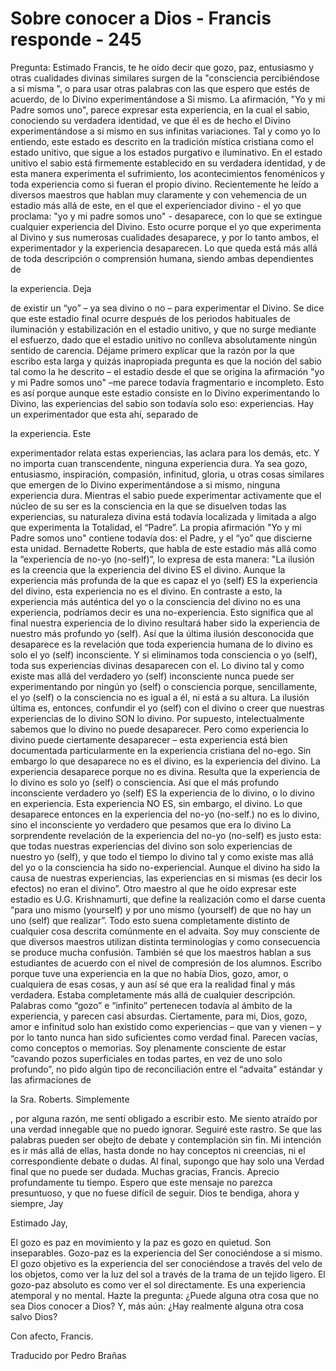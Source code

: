 # Sobre conocer a Dios - Francis responde - 245

Pregunta: Estimado Francis, te he oído decir que gozo, paz, entusiasmo y otras cualidades divinas similares surgen de la "consciencia percibiéndose a si misma ", o para usar otras palabras con las que espero que estés de acuerdo, de lo Divino experimentándose a Si mismo. La afirmación, "Yo y mi Padre somos uno", parece expresar esta experiencia, en la cual el sabio, conociendo su verdadera identidad, ve que él es de hecho el Divino experimentándose a si mismo en sus infinitas variaciones. Tal y como yo lo entiendo, este estado es descrito en la tradición mística cristiana como el estado unitivo, que sigue a los estados purgativo e iluminativo. En el estado unitivo el sabio está firmemente establecido en su verdadera identidad, y de esta manera experimenta el sufrimiento, los acontecimientos fenoménicos y toda experiencia como si fueran el propio divino. Recientemente he leído a diversos maestros que hablan muy claramente y con vehemencia de un estadio más allá de este, en el que el experienciador divino - el yo que proclama: "yo y mi padre somos uno" - desaparece, con lo que se extingue cualquier experiencia del Divino. Esto ocurre porque el yo que experimenta al Divino y sus numerosas cualidades desaparece, y por lo tanto ambos, el experimentador y la experiencia desaparecen. Lo que queda está más allá de toda descripción o comprensión humana, siendo ambas dependientes de

la experiencia. Deja

de existir un “yo” – ya sea divino o no – para experimentar el Divino. Se dice que este estadio final ocurre después de los periodos habituales de iluminación y estabilización en el estadio unitivo, y que no surge mediante el esfuerzo, dado que el estadio unitivo no conlleva absolutamente ningún sentido de carencia. Déjame primero explicar que la razón por la que escribo esta larga y quizás inapropiada pregunta es que la noción del sabio tal como la he descrito – el estadio desde el que se origina la afirmación "yo y mi Padre somos uno" –me parece todavía fragmentario e incompleto. Esto es así porque aunque este estadio consiste en lo Divino experimentando lo Divino, las experiencias del sabio son todavía solo eso: experiencias. Hay un experimentador que esta ahí, separado de

la experiencia. Este

experimentador relata estas experiencias, las aclara para los demás, etc. Y no importa cuan transcendente, ninguna experiencia dura. Ya sea gozo, entusiasmo, inspiración, compasión, infinitud, gloria, u otras cosas similares que emergen de lo Divino experimentándose a si mismo, ninguna experiencia dura. Mientras el sabio puede experimentar activamente que el núcleo de su ser es la consciencia en la que se disuelven todas las experiencias, su naturaleza divina está todavía localizada y limitada a algo que experimenta la Totalidad, el “Padre”. La propia afirmación "Yo y mi Padre somos uno" contiene todavía dos: el Padre, y el “yo” que discierne esta unidad. Bernadette Roberts, que habla de este estadio más allá como la “experiencia de no-yo (no-self)”, lo expresa de esta manera: "La ilusión es la creencia que la experiencia del divino ES el divino. Aunque la experiencia más profunda de la que es capaz el yo (self) ES la experiencia del divino, esta experiencia no es el divino. En contraste a esto, la experiencia más auténtica del yo o la consciencia del divino no es una experiencia, podríamos decir es una no-experiencia. Esto significa que al final nuestra experiencia de lo divino resultará haber sido la experiencia de nuestro más profundo yo (self). Así que la última ilusión desconocida que desaparece es la revelación que toda experiencia humana de lo divino es solo el yo (self) inconsciente. Y si eliminamos toda consciencia o yo (self), toda sus experiencias divinas desaparecen con el. Lo divino tal y como existe mas allá del verdadero yo (self) inconsciente nunca puede ser experimentando por ningún yo (self) o consciencia porque, sencillamente, el yo (self) o la consciencia no es igual a él, ni está a su altura. La ilusión última es, entonces, confundir el yo (self) con el divino o creer que nuestras experiencias de lo divino SON lo divino. Por supuesto, intelectualmente sabemos que lo divino no puede desaparecer. Pero como experiencia lo divino puede ciertamente desaparecer – esta experiencia está bien documentada particularmente en la experiencia cristiana del no-ego. Sin embargo lo que desaparece no es el divino, es la experiencia del divino. La experiencia desaparece porque no es divina. Resulta que la experiencia de lo divino es solo yo (self) o consciencia. Así que el más profundo inconsciente verdadero yo (self) ES la experiencia de lo divino, o lo divino en experiencia. Esta experiencia NO ES, sin embargo, el divino. Lo que desaparece entonces en la experiencia del no-yo (no-self.) no es lo divino, sino el inconsciente yo verdadero que pesamos que era lo divino La sorprendente revelación de la experiencia del no-yo (no-self) es justo esta: que todas nuestras experiencias del divino son solo experiencias de nuestro yo (self), y que todo el tiempo lo divino tal y como existe mas allá del yo o la consciencia ha sido no-experiencial. Aunque el divino ha sido la causa de nuestras experiencias, las experiencias en si mismas (es decir los efectos) no eran el divino”. Otro maestro al que he oído expresar este estadio es U.G. Krishnamurti, que define la realización como el darse cuenta “para uno mismo (yourself) y por uno mismo (yourself) de que no hay un uno (self) que realizar”. Todo esto suena completamente distinto de cualquier cosa descrita comúnmente en el advaita. Soy muy consciente de que diversos maestros utilizan distinta terminologías y como consecuencia se produce mucha confusión. También sé que los maestros hablan a sus estudiantes de acuerdo con el nivel de compresión de los alumnos. Escribo porque tuve una experiencia en la que no había Dios, gozo, amor, o cualquiera de esas cosas, y aun así sé que era la realidad final y más verdadera. Estaba completamente más allá de cualquier descripción. Palabras como “gozo” e “infinito” pertenecen todavía al ámbito de la experiencia, y parecen casi absurdas. Ciertamente, para mi, Dios, gozo, amor e infinitud solo han existido como experiencias – que van y vienen – y por lo tanto nunca han sido suficientes como verdad final. Parecen vacías, como conceptos o memorias. Soy plenamente consciente de estar “cavando pozos superficiales en todas partes, en vez de uno solo profundo”, no pido algún tipo de reconciliación entre el “advaita” estándar y las afirmaciones de

la Sra. Roberts. Simplemente

, por alguna razón, me sentí obligado a escribir esto. Me siento atraído por una verdad innegable que no puedo ignorar. Seguiré este rastro. Se que las palabras pueden ser obejto de debate y contemplación sin fin. Mi intención es ir más allá de ellas, hasta donde no hay conceptos ni creencias, ni el correspondiente debate o dudas. Al final, supongo que hay solo una Verdad final que no puede ser dudada. Muchas gracias, Francis. Aprecio profundamente tu tiempo. Espero que este mensaje no parezca presuntuoso, y que no fuese difícil de seguir. Dios te bendiga, ahora y siempre, Jay

Estimado Jay,

El gozo es paz en movimiento y la paz es gozo en quietud. Son inseparables. Gozo-paz es la experiencia del Ser conociéndose a si mismo. El gozo objetivo es la experiencia del ser conociéndose a través del velo de los objetos, como ver la luz del sol a través de la trama de un tejido ligero. El gozo-paz absoluto es como ver el sol directamente. Es una experiencia atemporal y no mental. Hazte la pregunta: ¿Puede alguna otra cosa que no sea Dios conocer a Dios? Y, más aún: ¿Hay realmente alguna otra cosa salvo Dios?

Con afecto, Francis.

Traducido por Pedro Brañas

